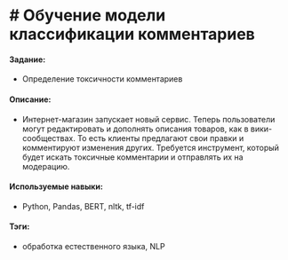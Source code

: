 # # Обучение модели классификации комментариев

#### Задание: 
- Определение токсичности комментариев

#### Описание:
- Интернет-магазин запускает новый сервис. Теперь пользователи могут редактировать и дополнять описания товаров, как в вики-сообществах. То есть клиенты предлагают свои правки и комментируют изменения других. Требуется инструмент, который будет искать токсичные комментарии и отправлять их на модерацию.


#### Используемые навыки:
- Python, Pandas, BERT, nltk, tf-idf

#### Тэги:
- обработка естественного языка, NLP


